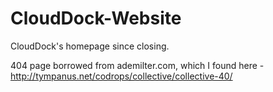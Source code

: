# CloudDock-Website
CloudDock's homepage since closing.

404 page borrowed from ademilter.com, which I found here - http://tympanus.net/codrops/collective/collective-40/
